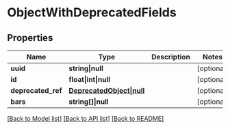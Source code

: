 # ObjectWithDeprecatedFields

## Properties

Name | Type | Description | Notes
------------ | ------------- | ------------- | -------------
**uuid** | **string&vert;null** |  | [optional]
**id** | **float&vert;int&vert;null** |  | [optional]
**deprecated_ref** | [**DeprecatedObject&vert;null**](DeprecatedObject.md) |  | [optional]
**bars** | **string[]&vert;null** |  | [optional]

[[Back to Model list]](../../README.md#models) [[Back to API list]](../../README.md#api-endpoints) [[Back to README]](../../README.md)
